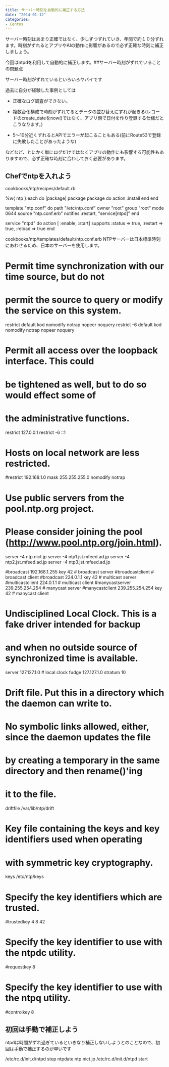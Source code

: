 ```yaml
---
title: サーバー時刻を自動的に補正する方法
date: "2014-01-12"
categories: 
- Centos
---
```


サーバー時刻はあまり正確ではなく、少しずつずれていき、年間で約１０分ずれます。時刻がずれるとアプリやAIの動作に影響があるので必ず正確な時刻に補正しましょう。

今回はntpdを利用して自動的に補正します。##サーバー時刻がずれていることの問題点


サーバー時刻がずれているといろいろヤバイです

過去に自分が経験した事例としては


*  正確なログ調査ができない。


*  複数台化構成で時刻がずれてるとデータの並び替えにずれが起きる(レコードのcreate_dateをnow()ではなく、アプリ側で日付を作り登録する仕様だとこうなります。)


*  5〜10分近くずれるとAPIでエラーが起こることもある(前にRoute53で登録に失敗したことがあったような)

などなど、とにかく単にログだけではなくアプリの動作にも影響する可能性もありますので、必ず正確な時刻に合わしておく必要があります。


## Chefでntpを入れよう


cookbooks/ntp/recipes/default.rb


%w{
  ntp
}.each do |package|
  package package do
    action :install
  end
end

template "ntp.conf" do
  path "/etc/ntp.conf"
  owner "root"
  group "root"
  mode 0644
  source "ntp.conf.erb"
  notifies :restart, "service[ntpd]"
end

service "ntpd" do
  action [ :enable, :start]
  supports :status => true,
           :restart => true,
           :reload => true
end

cookbooks/ntp/templates/default/ntp.conf.erb
NTPサーバーは日本標準時刻にあわせるため、日本のサーバーを使用します。


# Permit time synchronization with our time source, but do not
# permit the source to query or modify the service on this system.
restrict default kod nomodify notrap nopeer noquery
restrict -6 default kod nomodify notrap nopeer noquery

# Permit all access over the loopback interface.  This could
# be tightened as well, but to do so would effect some of
# the administrative functions.
restrict 127.0.0.1 
restrict -6 ::1

# Hosts on local network are less restricted.
#restrict 192.168.1.0 mask 255.255.255.0 nomodify notrap

# Use public servers from the pool.ntp.org project.
# Please consider joining the pool (http://www.pool.ntp.org/join.html).
server -4 ntp.nict.jp
server -4 ntp1.jst.mfeed.ad.jp
server -4 ntp2.jst.mfeed.ad.jp
server -4 ntp3.jst.mfeed.ad.jp

#broadcast 192.168.1.255 key 42     # broadcast server
#broadcastclient            # broadcast client
#broadcast 224.0.1.1 key 42     # multicast server
#multicastclient 224.0.1.1      # multicast client
#manycastserver 239.255.254.254     # manycast server
#manycastclient 239.255.254.254 key 42  # manycast client

# Undisciplined Local Clock. This is a fake driver intended for backup
# and when no outside source of synchronized time is available. 
server  127.127.1.0 # local clock
fudge   127.127.1.0 stratum 10  

# Drift file.  Put this in a directory which the daemon can write to.
# No symbolic links allowed, either, since the daemon updates the file
# by creating a temporary in the same directory and then rename()'ing
# it to the file.
driftfile /var/lib/ntp/drift

# Key file containing the keys and key identifiers used when operating
# with symmetric key cryptography. 
keys /etc/ntp/keys

# Specify the key identifiers which are trusted.
#trustedkey 4 8 42

# Specify the key identifier to use with the ntpdc utility.
#requestkey 8

# Specify the key identifier to use with the ntpq utility.
#controlkey 8


## 初回は手動で補正しよう


ntpdは時間がずれ過ぎているといきなり補正しないしようとのことなので、初回は手動で補正するのが早いです


/etc/rc.d/init.d/ntpd stop
ntpdate ntp.nict.jp
/etc/rc.d/init.d/ntpd start